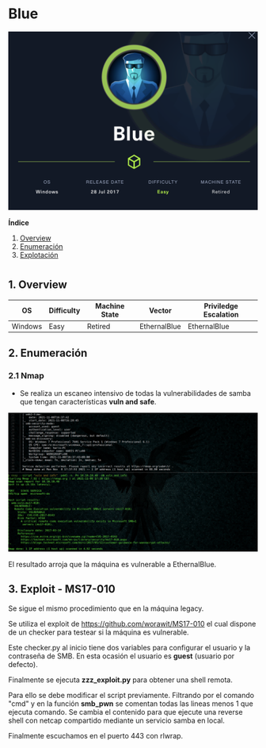 # Blue

![](./images/blue.png)

**Índice**   
1. [Overview](#id1)
2. [Enumeración](#id2)
3. [Explotación](#id3)

#
## 1. Overview<a name="id1"></a>


|OS|Difficulty|Machine State|Vector|Priviledge Escalation|
|-|-|-|-|-|
|Windows|Easy|Retired|EthernalBlue|EthernalBlue|

## 2. Enumeración<a name="id2"></a>

### 2.1 Nmap

* Se realiza un escaneo intensivo de todas la vulnerabilidades de samba que tengan características **vuln and safe**.

![](./images/nmap.png)

El resultado arroja que la máquina es vulnerable a EthernalBlue.

## 3. Exploit - MS17-010<a name="id3"></a>

Se sigue el mismo procedimiento que en la máquina legacy.

Se utiliza el exploit de https://github.com/worawit/MS17-010 el cual dispone de un checker para testear si la máquina es vulnerable.

Este checker.py al inicio tiene dos variables para configurar el usuario y la contraseña de SMB. En esta ocasión el usuario es **guest** (usuario por defecto).

Finalmente se ejecuta **zzz_exploit.py** para obtener una shell remota. 

Para ello se debe modificar el script previamente. Filtrando por el comando "cmd" y en la función **smb_pwn** se comentan todas las lineas menos 1 que ejecuta comando. Se cambia el contenido para que ejecute una reverse shell con netcap compartido mediante un servicio samba en local.

Finalmente escuchamos en el puerto 443 con rlwrap.
